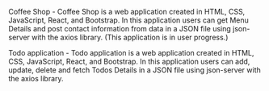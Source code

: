 Coffee Shop - Coffee Shop is a web application created in HTML, CSS, JavaScript, React, and Bootstrap. In this application users can get Menu Details and post contact information from data in a JSON  file using json-server  with the axios library. (This application is in user progress.)


Todo application - Todo application is a web application created in HTML, CSS, JavaScript, React, and Bootstrap. In this application users can add, update, delete and fetch Todos Details in a JSON  file using json-server  with the axios library.
